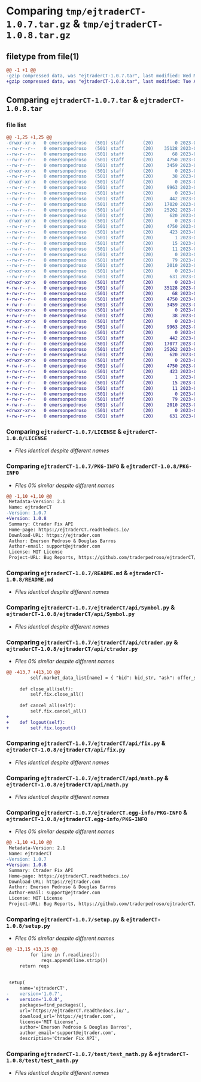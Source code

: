 # Comparing `tmp/ejtraderCT-1.0.7.tar.gz` & `tmp/ejtraderCT-1.0.8.tar.gz`

## filetype from file(1)

```diff
@@ -1 +1 @@
-gzip compressed data, was "ejtraderCT-1.0.7.tar", last modified: Wed Mar 29 15:00:39 2023, max compression
+gzip compressed data, was "ejtraderCT-1.0.8.tar", last modified: Tue Apr 11 10:56:44 2023, max compression
```

## Comparing `ejtraderCT-1.0.7.tar` & `ejtraderCT-1.0.8.tar`

### file list

```diff
@@ -1,25 +1,25 @@
-drwxr-xr-x   0 emersonpedroso   (501) staff       (20)        0 2023-03-29 15:00:39.118685 ejtraderCT-1.0.7/
--rw-r--r--   0 emersonpedroso   (501) staff       (20)    35128 2023-03-28 17:20:01.000000 ejtraderCT-1.0.7/LICENSE
--rw-r--r--   0 emersonpedroso   (501) staff       (20)       68 2023-03-28 17:20:01.000000 ejtraderCT-1.0.7/MANIFEST.in
--rw-r--r--   0 emersonpedroso   (501) staff       (20)     4750 2023-03-29 15:00:39.119513 ejtraderCT-1.0.7/PKG-INFO
--rw-r--r--   0 emersonpedroso   (501) staff       (20)     3459 2023-03-28 17:20:01.000000 ejtraderCT-1.0.7/README.md
-drwxr-xr-x   0 emersonpedroso   (501) staff       (20)        0 2023-03-29 15:00:39.108604 ejtraderCT-1.0.7/ejtraderCT/
--rw-r--r--   0 emersonpedroso   (501) staff       (20)       38 2023-03-28 17:20:01.000000 ejtraderCT-1.0.7/ejtraderCT/__init__.py
-drwxr-xr-x   0 emersonpedroso   (501) staff       (20)        0 2023-03-29 15:00:39.116983 ejtraderCT-1.0.7/ejtraderCT/api/
--rw-r--r--   0 emersonpedroso   (501) staff       (20)     9963 2023-03-28 17:20:01.000000 ejtraderCT-1.0.7/ejtraderCT/api/Symbol.py
--rw-r--r--   0 emersonpedroso   (501) staff       (20)        0 2023-03-28 17:20:01.000000 ejtraderCT-1.0.7/ejtraderCT/api/__init__.py
--rw-r--r--   0 emersonpedroso   (501) staff       (20)      442 2023-03-28 17:20:01.000000 ejtraderCT-1.0.7/ejtraderCT/api/buffer.py
--rw-r--r--   0 emersonpedroso   (501) staff       (20)    17020 2023-03-29 14:59:32.000000 ejtraderCT-1.0.7/ejtraderCT/api/ctrader.py
--rw-r--r--   0 emersonpedroso   (501) staff       (20)    25262 2023-03-28 18:26:39.000000 ejtraderCT-1.0.7/ejtraderCT/api/fix.py
--rw-r--r--   0 emersonpedroso   (501) staff       (20)      620 2023-03-28 17:20:01.000000 ejtraderCT-1.0.7/ejtraderCT/api/math.py
-drwxr-xr-x   0 emersonpedroso   (501) staff       (20)        0 2023-03-29 15:00:39.114539 ejtraderCT-1.0.7/ejtraderCT.egg-info/
--rw-r--r--   0 emersonpedroso   (501) staff       (20)     4750 2023-03-29 15:00:39.000000 ejtraderCT-1.0.7/ejtraderCT.egg-info/PKG-INFO
--rw-r--r--   0 emersonpedroso   (501) staff       (20)      423 2023-03-29 15:00:39.000000 ejtraderCT-1.0.7/ejtraderCT.egg-info/SOURCES.txt
--rw-r--r--   0 emersonpedroso   (501) staff       (20)        1 2023-03-29 15:00:39.000000 ejtraderCT-1.0.7/ejtraderCT.egg-info/dependency_links.txt
--rw-r--r--   0 emersonpedroso   (501) staff       (20)       15 2023-03-29 15:00:39.000000 ejtraderCT-1.0.7/ejtraderCT.egg-info/requires.txt
--rw-r--r--   0 emersonpedroso   (501) staff       (20)       11 2023-03-29 15:00:39.000000 ejtraderCT-1.0.7/ejtraderCT.egg-info/top_level.txt
--rw-r--r--   0 emersonpedroso   (501) staff       (20)        0 2023-03-28 17:20:01.000000 ejtraderCT-1.0.7/requirements.txt
--rw-r--r--   0 emersonpedroso   (501) staff       (20)       79 2023-03-29 15:00:39.120343 ejtraderCT-1.0.7/setup.cfg
--rw-r--r--   0 emersonpedroso   (501) staff       (20)     2010 2023-03-29 14:59:41.000000 ejtraderCT-1.0.7/setup.py
-drwxr-xr-x   0 emersonpedroso   (501) staff       (20)        0 2023-03-29 15:00:39.118328 ejtraderCT-1.0.7/test/
--rw-r--r--   0 emersonpedroso   (501) staff       (20)      631 2023-03-28 17:20:01.000000 ejtraderCT-1.0.7/test/test_math.py
+drwxr-xr-x   0 emersonpedroso   (501) staff       (20)        0 2023-04-11 10:56:44.038385 ejtraderCT-1.0.8/
+-rw-r--r--   0 emersonpedroso   (501) staff       (20)    35128 2023-03-28 17:20:01.000000 ejtraderCT-1.0.8/LICENSE
+-rw-r--r--   0 emersonpedroso   (501) staff       (20)       68 2023-03-28 17:20:01.000000 ejtraderCT-1.0.8/MANIFEST.in
+-rw-r--r--   0 emersonpedroso   (501) staff       (20)     4750 2023-04-11 10:56:44.038521 ejtraderCT-1.0.8/PKG-INFO
+-rw-r--r--   0 emersonpedroso   (501) staff       (20)     3459 2023-03-28 17:20:01.000000 ejtraderCT-1.0.8/README.md
+drwxr-xr-x   0 emersonpedroso   (501) staff       (20)        0 2023-04-11 10:56:44.033737 ejtraderCT-1.0.8/ejtraderCT/
+-rw-r--r--   0 emersonpedroso   (501) staff       (20)       38 2023-03-28 17:20:01.000000 ejtraderCT-1.0.8/ejtraderCT/__init__.py
+drwxr-xr-x   0 emersonpedroso   (501) staff       (20)        0 2023-04-11 10:56:44.037550 ejtraderCT-1.0.8/ejtraderCT/api/
+-rw-r--r--   0 emersonpedroso   (501) staff       (20)     9963 2023-03-28 17:20:01.000000 ejtraderCT-1.0.8/ejtraderCT/api/Symbol.py
+-rw-r--r--   0 emersonpedroso   (501) staff       (20)        0 2023-03-28 17:20:01.000000 ejtraderCT-1.0.8/ejtraderCT/api/__init__.py
+-rw-r--r--   0 emersonpedroso   (501) staff       (20)      442 2023-03-28 17:20:01.000000 ejtraderCT-1.0.8/ejtraderCT/api/buffer.py
+-rw-r--r--   0 emersonpedroso   (501) staff       (20)    17077 2023-04-11 10:54:43.000000 ejtraderCT-1.0.8/ejtraderCT/api/ctrader.py
+-rw-r--r--   0 emersonpedroso   (501) staff       (20)    25262 2023-03-28 18:26:39.000000 ejtraderCT-1.0.8/ejtraderCT/api/fix.py
+-rw-r--r--   0 emersonpedroso   (501) staff       (20)      620 2023-03-28 17:20:01.000000 ejtraderCT-1.0.8/ejtraderCT/api/math.py
+drwxr-xr-x   0 emersonpedroso   (501) staff       (20)        0 2023-04-11 10:56:44.035233 ejtraderCT-1.0.8/ejtraderCT.egg-info/
+-rw-r--r--   0 emersonpedroso   (501) staff       (20)     4750 2023-04-11 10:56:43.000000 ejtraderCT-1.0.8/ejtraderCT.egg-info/PKG-INFO
+-rw-r--r--   0 emersonpedroso   (501) staff       (20)      423 2023-04-11 10:56:43.000000 ejtraderCT-1.0.8/ejtraderCT.egg-info/SOURCES.txt
+-rw-r--r--   0 emersonpedroso   (501) staff       (20)        1 2023-04-11 10:56:43.000000 ejtraderCT-1.0.8/ejtraderCT.egg-info/dependency_links.txt
+-rw-r--r--   0 emersonpedroso   (501) staff       (20)       15 2023-04-11 10:56:43.000000 ejtraderCT-1.0.8/ejtraderCT.egg-info/requires.txt
+-rw-r--r--   0 emersonpedroso   (501) staff       (20)       11 2023-04-11 10:56:43.000000 ejtraderCT-1.0.8/ejtraderCT.egg-info/top_level.txt
+-rw-r--r--   0 emersonpedroso   (501) staff       (20)        0 2023-03-28 17:20:01.000000 ejtraderCT-1.0.8/requirements.txt
+-rw-r--r--   0 emersonpedroso   (501) staff       (20)       79 2023-04-11 10:56:44.039148 ejtraderCT-1.0.8/setup.cfg
+-rw-r--r--   0 emersonpedroso   (501) staff       (20)     2010 2023-04-11 10:56:12.000000 ejtraderCT-1.0.8/setup.py
+drwxr-xr-x   0 emersonpedroso   (501) staff       (20)        0 2023-04-11 10:56:44.037950 ejtraderCT-1.0.8/test/
+-rw-r--r--   0 emersonpedroso   (501) staff       (20)      631 2023-03-28 17:20:01.000000 ejtraderCT-1.0.8/test/test_math.py
```

### Comparing `ejtraderCT-1.0.7/LICENSE` & `ejtraderCT-1.0.8/LICENSE`

 * *Files identical despite different names*

### Comparing `ejtraderCT-1.0.7/PKG-INFO` & `ejtraderCT-1.0.8/PKG-INFO`

 * *Files 0% similar despite different names*

```diff
@@ -1,10 +1,10 @@
 Metadata-Version: 2.1
 Name: ejtraderCT
-Version: 1.0.7
+Version: 1.0.8
 Summary: Ctrader Fix API
 Home-page: https://ejtraderCT.readthedocs.io/
 Download-URL: https://ejtrader.com
 Author: Emerson Pedroso & Douglas Barros
 Author-email: support@ejtrader.com
 License: MIT License
 Project-URL: Bug Reports, https://github.com/traderpedroso/ejtraderCT/issues
```

### Comparing `ejtraderCT-1.0.7/README.md` & `ejtraderCT-1.0.8/README.md`

 * *Files identical despite different names*

### Comparing `ejtraderCT-1.0.7/ejtraderCT/api/Symbol.py` & `ejtraderCT-1.0.8/ejtraderCT/api/Symbol.py`

 * *Files identical despite different names*

### Comparing `ejtraderCT-1.0.7/ejtraderCT/api/ctrader.py` & `ejtraderCT-1.0.8/ejtraderCT/api/ctrader.py`

 * *Files 0% similar despite different names*

```diff
@@ -413,7 +413,10 @@
         self.market_data_list[name] = { "bid": bid_str, "ask": offer_str, "spread": spread_str, "time": time.time()}
     
     def close_all(self):
         self.fix.close_all()
     
     def cancel_all(self):
         self.fix.cancel_all()
+        
+    def logout(self):
+        self.fix.logout()
```

### Comparing `ejtraderCT-1.0.7/ejtraderCT/api/fix.py` & `ejtraderCT-1.0.8/ejtraderCT/api/fix.py`

 * *Files identical despite different names*

### Comparing `ejtraderCT-1.0.7/ejtraderCT/api/math.py` & `ejtraderCT-1.0.8/ejtraderCT/api/math.py`

 * *Files identical despite different names*

### Comparing `ejtraderCT-1.0.7/ejtraderCT.egg-info/PKG-INFO` & `ejtraderCT-1.0.8/ejtraderCT.egg-info/PKG-INFO`

 * *Files 0% similar despite different names*

```diff
@@ -1,10 +1,10 @@
 Metadata-Version: 2.1
 Name: ejtraderCT
-Version: 1.0.7
+Version: 1.0.8
 Summary: Ctrader Fix API
 Home-page: https://ejtraderCT.readthedocs.io/
 Download-URL: https://ejtrader.com
 Author: Emerson Pedroso & Douglas Barros
 Author-email: support@ejtrader.com
 License: MIT License
 Project-URL: Bug Reports, https://github.com/traderpedroso/ejtraderCT/issues
```

### Comparing `ejtraderCT-1.0.7/setup.py` & `ejtraderCT-1.0.8/setup.py`

 * *Files 0% similar despite different names*

```diff
@@ -13,15 +13,15 @@
         for line in f.readlines():
             reqs.append(line.strip())
     return reqs
 
 
 setup(
     name='ejtraderCT',
-    version='1.0.7',
+    version='1.0.8',
     packages=find_packages(),
     url='https://ejtraderCT.readthedocs.io/',
     download_url='https://ejtrader.com',
     license='MIT License',
     author='Emerson Pedroso & Douglas Barros',
     author_email='support@ejtrader.com',
     description='Ctrader Fix API',
```

### Comparing `ejtraderCT-1.0.7/test/test_math.py` & `ejtraderCT-1.0.8/test/test_math.py`

 * *Files identical despite different names*

